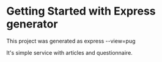 # Getting Started with Express generator

This project was generated as express --view=pug

It's simple service with articles and questionnaire.
